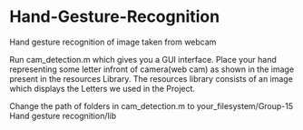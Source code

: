 # Hand-Gesture-Recognition
Hand gesture recognition of image taken from webcam

Run cam_detection.m which gives you a GUI interface.
Place your hand representing some letter infront of camera(web cam) as shown in the image present in the resources Library.
The resources library consists of an image which displays the Letters we used in the Project.

Change the path of folders in cam_detection.m to your_filesystem/Group-15 Hand gesture recognition/lib


